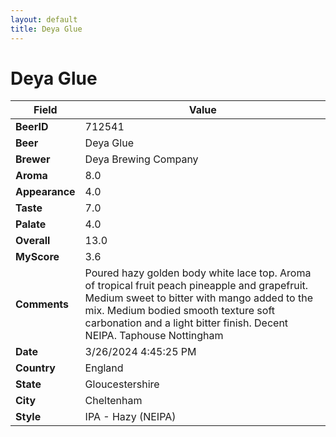 ```yaml
---
layout: default
title: Deya Glue
---
```


# Deya Glue

| Field         | Value     |
|---------------|-----------|
| **BeerID** | 712541 |
| **Beer** | Deya Glue |
| **Brewer** | Deya Brewing Company |
| **Aroma** | 8.0 |
| **Appearance** | 4.0 |
| **Taste** | 7.0 |
| **Palate** | 4.0 |
| **Overall** | 13.0 |
| **MyScore** | 3.6 |
| **Comments** | Poured hazy golden body white lace top. Aroma of tropical fruit peach pineapple and grapefruit. Medium sweet to bitter with mango added to the mix. Medium bodied smooth texture soft carbonation and a light bitter finish. Decent NEIPA. Taphouse Nottingham  |
| **Date** | 3/26/2024 4:45:25 PM |
| **Country** | England |
| **State** | Gloucestershire |
| **City** | Cheltenham |
| **Style** | IPA - Hazy (NEIPA) |
